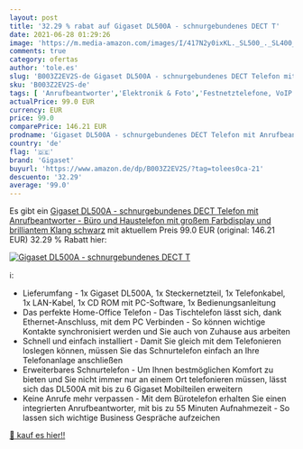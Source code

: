 ```yaml
---
layout: post
title: '32.29 % rabat auf Gigaset DL500A - schnurgebundenes DECT T'
date: 2021-06-28 01:29:26
image: 'https://m.media-amazon.com/images/I/417N2y0ixKL._SL500_._SL400_.jpg'
comments: true
category: ofertas
author: 'tole.es'
slug: 'B003Z2EV2S-de Gigaset DL500A - schnurgebundenes DECT Telefon mit...'
sku: 'B003Z2EV2S-de'
tags: [ 'Anrufbeantworter','Elektronik & Foto','Festnetztelefone, VoIP & Zubehör','gigaset', ]
actualPrice: 99.0 EUR
currency: EUR
price: 99.0
comparePrice: 146.21 EUR
prodname: 'Gigaset DL500A - schnurgebundenes DECT Telefon mit Anrufbeantworter - Büro und Haustelefon mit großem Farbdisplay und brilliantem Klang  schwarz'
country: 'de'
flag: '🇩🇪'
brand: 'Gigaset'
buyurl: 'https://www.amazon.de/dp/B003Z2EV2S/?tag=tolees0ca-21'
descuento: '32.29'
average: '99.0'
---
```


Es gibt ein [Gigaset DL500A - schnurgebundenes DECT Telefon mit Anrufbeantworter - Büro und Haustelefon mit großem Farbdisplay und brilliantem Klang  schwarz](https://www.amazon.de/dp/B003Z2EV2S/?tag=tolees0ca-21) mit aktuellem Preis 99.0 EUR (original: 146.21 EUR) 32.29 % Rabatt hier:

[![Gigaset DL500A - schnurgebundenes DECT T](https://m.media-amazon.com/images/I/417N2y0ixKL._SL500_._SL400_.jpg)](https://www.amazon.de/dp/B003Z2EV2S/?tag=tolees0ca-21)

ℹ️:

- Lieferumfang - 1x Gigaset DL500A, 1x Steckernetzteil, 1x Telefonkabel, 1x LAN-Kabel, 1x CD ROM mit PC-Software, 1x Bedienungsanleitung
- Das perfekte Home-Office Telefon - Das Tischtelefon lässt sich, dank Ethernet-Anschluss, mit dem PC Verbinden - So können wichtige Kontakte synchronisiert werden und Sie auch von Zuhause aus arbeiten
- Schnell und einfach installiert - Damit Sie gleich mit dem Telefonieren loslegen können, müssen Sie das Schnurtelefon einfach an Ihre Telefonanlage anschließen
- Erweiterbares Schnurtelefon - Um Ihnen bestmöglichen Komfort zu bieten und Sie nicht immer nur an einem Ort telefonieren müssen, lässt sich das DL500A mit bis zu 6 Gigaset Mobilteilen erweitern
- Keine Anrufe mehr verpassen - Mit dem Bürotelefon erhalten Sie einen integrierten Anrufbeantworter, mit bis zu 55 Minuten Aufnahmezeit - So lassen sich wichtige Business Gespräche aufzeichen

[🛒 kauf es hier!!](https://www.amazon.de/dp/B003Z2EV2S/?tag=tolees0ca-21)
